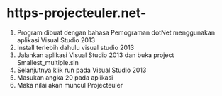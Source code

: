 # https-projecteuler.net-
1. Program dibuat dengan bahasa Pemograman dotNet menggunakan aplikasi Visual Studio 2013
2. Install terlebih dahulu visual studio 2013
3. Jalankan aplikasi Visual Studio 2013 dan buka project Smallest_multiple.sln
4. Selanjutnya klik run pada Visual Studio 2013
5. Masukan angka 20 pada aplikasi
6. Maka nilai akan muncul
Projecteuler
